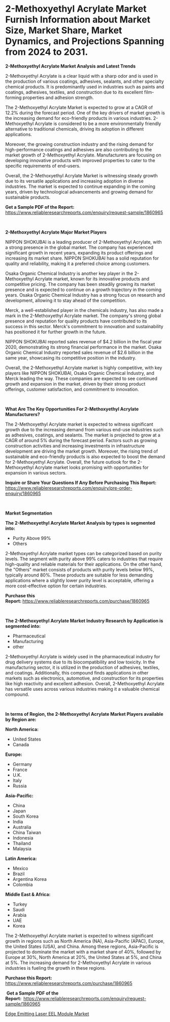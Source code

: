 <p><h1>2-Methoxyethyl Acrylate Market Furnish Information about Market Size, Market Share, Market Dynamics, and Projections Spanning from 2024 to 2031.</h1></p><p><strong>2-Methoxyethyl Acrylate Market Analysis and Latest Trends</strong></p>
<p><p>2-Methoxyethyl Acrylate is a clear liquid with a sharp odor and is used in the production of various coatings, adhesives, sealants, and other specialty chemical products. It is predominantly used in industries such as paints and coatings, adhesives, textiles, and construction due to its excellent film-forming properties and adhesion strength.</p><p>The 2-Methoxyethyl Acrylate Market is expected to grow at a CAGR of 12.2% during the forecast period. One of the key drivers of market growth is the increasing demand for eco-friendly products in various industries. 2-Methoxyethyl Acrylate is considered to be a more environmentally friendly alternative to traditional chemicals, driving its adoption in different applications.</p><p>Moreover, the growing construction industry and the rising demand for high-performance coatings and adhesives are also contributing to the market growth of 2-Methoxyethyl Acrylate. Manufacturers are focusing on developing innovative products with improved properties to cater to the specific requirements of end-users.</p><p>Overall, the 2-Methoxyethyl Acrylate Market is witnessing steady growth due to its versatile applications and increasing adoption in diverse industries. The market is expected to continue expanding in the coming years, driven by technological advancements and growing demand for sustainable products.</p></p>
<p><strong>Get a Sample PDF of the Report:&nbsp;</strong> <a href="https://www.reliableresearchreports.com/enquiry/request-sample/1860965">https://www.reliableresearchreports.com/enquiry/request-sample/1860965</a></p>
<p>&nbsp;</p>
<p><strong>2-Methoxyethyl Acrylate Major Market Players</strong></p>
<p><p>NIPPON SHOKUBAI is a leading producer of 2-Methoxyethyl Acrylate, with a strong presence in the global market. The company has experienced significant growth in recent years, expanding its product offerings and increasing its market share. NIPPON SHOKUBAI has a solid reputation for quality and reliability, making it a preferred choice among customers.</p><p>Osaka Organic Chemical Industry is another key player in the 2-Methoxyethyl Acrylate market, known for its innovative products and competitive pricing. The company has been steadily growing its market presence and is expected to continue on a growth trajectory in the coming years. Osaka Organic Chemical Industry has a strong focus on research and development, allowing it to stay ahead of the competition.</p><p>Merck, a well-established player in the chemicals industry, has also made a mark in the 2-Methoxyethyl Acrylate market. The company's strong global presence and reputation for quality products have contributed to its success in this sector. Merck's commitment to innovation and sustainability has positioned it for further growth in the future.</p><p>NIPPON SHOKUBAI reported sales revenue of $4.2 billion in the fiscal year 2020, demonstrating its strong financial performance in the market. Osaka Organic Chemical Industry reported sales revenue of $2.6 billion in the same year, showcasing its competitive position in the industry.</p><p>Overall, the 2-Methoxyethyl Acrylate market is highly competitive, with key players like NIPPON SHOKUBAI, Osaka Organic Chemical Industry, and Merck leading the way. These companies are expected to see continued growth and expansion in the market, driven by their strong product offerings, customer satisfaction, and commitment to innovation.</p></p>
<p>&nbsp;</p>
<p><strong>What Are The Key Opportunities For 2-Methoxyethyl Acrylate Manufacturers?</strong></p>
<p><p>The 2-Methoxyethyl Acrylate market is expected to witness significant growth due to the increasing demand from various end-use industries such as adhesives, coatings, and sealants. The market is projected to grow at a CAGR of around 5% during the forecast period. Factors such as growing construction activities and increasing investments in infrastructure development are driving the market growth. Moreover, the rising trend of sustainable and eco-friendly products is also expected to boost the demand for 2-Methoxyethyl Acrylate. Overall, the future outlook for the 2-Methoxyethyl Acrylate market looks promising with opportunities for expansion in various sectors.</p></p>
<p><strong>Inquire or Share Your Questions If Any Before Purchasing This Report:</strong> <a href="https://www.reliableresearchreports.com/enquiry/pre-order-enquiry/1860965">https://www.reliableresearchreports.com/enquiry/pre-order-enquiry/1860965</a></p>
<p>&nbsp;</p>
<p><strong>Market Segmentation</strong></p>
<p><strong>The 2-Methoxyethyl Acrylate Market Analysis by types is segmented into:</strong></p>
<p><ul><li>Purity Above 99%</li><li>Others</li></ul></p>
<p><p>2-Methoxyethyl Acrylate market types can be categorized based on purity levels. The segment with purity above 99% caters to industries that require high-quality and reliable materials for their applications. On the other hand, the "Others" market consists of products with purity levels below 99%, typically around 80%. These products are suitable for less demanding applications where a slightly lower purity level is acceptable, offering a more cost-effective option for certain industries.</p></p>
<p><strong>Purchase this Report:&nbsp;</strong><a href="https://www.reliableresearchreports.com/purchase/1860965">https://www.reliableresearchreports.com/purchase/1860965</a></p>
<p>&nbsp;</p>
<p><strong>The 2-Methoxyethyl Acrylate Market Industry Research by Application is segmented into:</strong></p>
<p><ul><li>Pharmaceutical</li><li>Manufacturing</li><li>other</li></ul></p>
<p><p>2-Methoxyethyl Acrylate is widely used in the pharmaceutical industry for drug delivery systems due to its biocompatibility and low toxicity. In the manufacturing sector, it is utilized in the production of adhesives, textiles, and coatings. Additionally, this compound finds applications in other markets such as electronics, automotive, and construction for its properties like high reactivity and excellent adhesion. Overall, 2-Methoxyethyl Acrylate has versatile uses across various industries making it a valuable chemical compound.</p></p>
<p>&nbsp;</p>
<p><strong>In terms of Region, the 2-Methoxyethyl Acrylate Market Players available by Region are:</strong></p>
<p>
    <p> <strong> North America: </strong>
        <ul>
            <li>United States</li>
            <li>Canada</li>
        </ul>
        </p> 
    <p> <strong> Europe: </strong>
        <ul>
            <li>Germany</li>
            <li>France</li>
            <li>U.K.</li>
            <li>Italy</li>
            <li>Russia</li>
        </ul>
        </p> 
    <p> <strong> Asia-Pacific: </strong>
        <ul>
            <li>China</li>
            <li>Japan</li>
            <li>South Korea</li>
            <li>India</li>
            <li>Australia</li>
            <li>China Taiwan</li>
            <li>Indonesia</li>
            <li>Thailand</li>
            <li>Malaysia</li>
        </ul>
        </p> 
    <p> <strong> Latin America: </strong>
        <ul>
            <li>Mexico</li>
            <li>Brazil</li>
            <li>Argentina Korea</li>
            <li>Colombia</li>
        </ul>
        </p> 
    <p> <strong> Middle East & Africa: </strong>
        <ul>
            <li>Turkey</li>
            <li>Saudi</li>
            <li>Arabia</li>
            <li>UAE</li>
            <li>Korea</li>
        </ul>
    </p>
    </p>
<p><p>The 2-Methoxyethyl Acrylate market is expected to witness significant growth in regions such as North America (NA), Asia-Pacific (APAC), Europe, the United States (USA), and China. Among these regions, Asia-Pacific is projected to dominate the market with a market share of 40%, followed by Europe at 30%, North America at 20%, the United States at 5%, and China at 5%. The increasing demand for 2-Methoxyethyl Acrylate in various industries is fueling the growth in these regions.</p></p>
<p><strong>Purchase this Report: </strong><a href="https://www.reliableresearchreports.com/purchase/1860965">https://www.reliableresearchreports.com/purchase/1860965</a></p>
<p>&nbsp;<strong>Get a Sample PDF of the Report:&nbsp;&nbsp;</strong><a href="https://www.reliableresearchreports.com/enquiry/request-sample/1860965">https://www.reliableresearchreports.com/enquiry/request-sample/1860965</a></p>
<p><strong></strong></p>
<p><p><a href="https://meowing-canidae-761.notion.site/Edge-Emitting-Laser-EEL-Module-Market-A-Comprehensive-Report-of-its-Market-Share-Growth-Trends-20-918e96d3bd754a3eb24f9aab3a0eadb9">Edge Emitting Laser EEL Module Market</a></p></p>